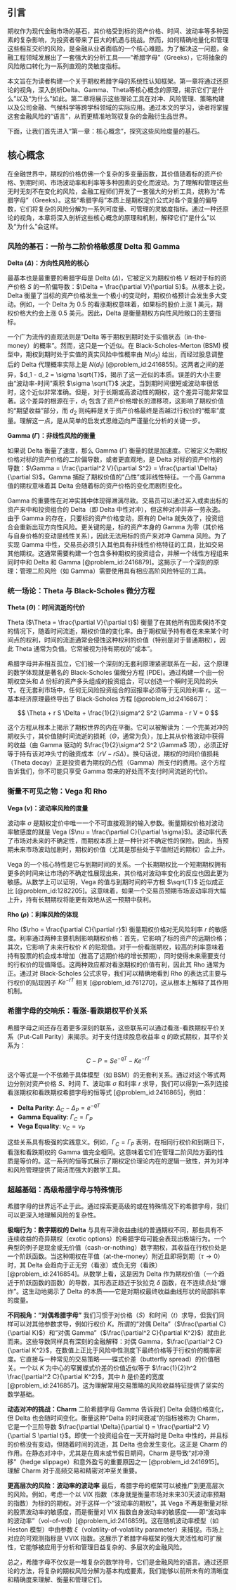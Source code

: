 ## 引言
期权作为现代金融市场的基石，其价格受到标的资产价格、时间、波动率等多种因素的复杂影响，为投资者带来了巨大的机遇与挑战。然而，如何精确地量化和管理这些相互交织的风险，是金融从业者面临的一个核心难题。为了解决这一问题，金融工程领域发展出了一套强大的分析工具——“希腊字母”（Greeks），它将抽象的风险敞口转化为一系列直观的灵敏度指标。

本文旨在为读者构建一个关于期权希腊字母的系统性认知框架。第一章将通过还原论的视角，深入剖析Delta、Gamma、Theta等核心概念的原理，揭示它们“是什么”以及“为什么”如此。第二章将展示这些理论工具在对冲、风险管理、策略构建以及公司金融、气候科学等跨学科领域的实际应用。通过本文的学习，读者将掌握这套金融风险的“语言”，从而更精准地驾驭复杂的金融衍生品世界。

下面，让我们首先进入“第一章：核心概念”，探究这些风险度量的基石。

## 核心概念

在金融世界中，期权的价格仿佛一个复杂的多变量函数，其价值随着标的资产价格、到期时间、市场波动率和利率等多种因素的变化而波动。为了理解和管理这些无时无刻不在变化的风险，金融工程师们开发了一套强大的分析工具，统称为“希腊字母”（Greeks）。这些“希腊字母”本质上是期权定价公式对各个变量的偏导数，它们将复杂的风险分解为一系列可度量、可管理的灵敏度指标。通过一种还原论的视角，本章将深入剖析这些核心概念的原理和机制，解释它们“是什么”以及“为什么”会这样。

### 风险的基石：一阶与二阶价格敏感度 Delta 和 Gamma

**Delta ($\Delta$)：方向性风险的核心**

最基本也是最重要的希腊字母是 Delta ($\Delta$)，它被定义为期权价格 $V$ 相对于标的资产价格 $S$ 的一阶偏导数：$\Delta = \frac{\partial V}{\partial S}$。从根本上说，Delta 衡量了当标的资产价格发生一个极小的变动时，期权价格预计会发生多大变动。例如，一个 Delta 为 0.5 的看涨期权意味着，如果标的股价上涨 1 美元，期权价格大约会上涨 0.5 美元。因此，Delta 是衡量期权方向性风险敞口的主要指标。

一个广为流传的直观法则是“Delta 等于期权到期时处于实值状态（in-the-money）的概率”。然而，这只是一个近似。在 Black-Scholes-Merton (BSM) 模型中，期权到期时处于实值的真实风险中性概率由 $N(d_2)$ 给出，而经过股息调整后的 Delta 代理概率实际上是 $N(d_1)$ [@problem_id:2416855]。这两者之间的差异，$d_1 - d_2 = \sigma \sqrt{T}$，揭示了这一近似的本质。误差的大小主要由“波动率-时间”乘积 $\sigma \sqrt{T}$ 决定。当到期时间很短或波动率很低时，这个近似非常准确。但是，对于长期或高波动性的期权，这个差异可能非常显著。这个差异的根源在于，$d_1$ 包含了资产价格增长的漂移项，这影响了期权价值的“期望收益”部分，而 $d_2$ 则纯粹是关于资产价格最终是否越过行权价的“概率”度量。理解这一点，是从简单的启发式思维迈向严谨量化分析的关键一步。

**Gamma ($\Gamma$)：非线性风险的衡量**

如果说 Delta 衡量了速度，那么 Gamma ($\Gamma$) 衡量的就是加速度。它被定义为期权价格对标的资产价格的二阶偏导数，或者更直观地，是 Delta 对标的资产价格的导数：$\Gamma = \frac{\partial^2 V}{\partial S^2} = \frac{\partial \Delta}{\partial S}$。Gamma 捕捉了期权价值的“凸性”或非线性特征。一个高 Gamma 值的期权意味着其 Delta 会随着标的资产价格的变化而剧烈变化。

Gamma 的重要性在对冲实践中体现得淋漓尽致。交易员可以通过买入或卖出标的资产来中和投资组合的 Delta（即 Delta 中性对冲），但这种对冲并非一劳永逸。由于 Gamma 的存在，只要标的资产价格变动，原有的 Delta 就失效了，投资组合会重新出现方向性风险。更关键的是，标的资产本身的 Gamma 为零（其价格与自身价格的变动是线性关系），因此无法用标的资产来对冲 Gamma 风险。为了实现 Gamma 中性，交易员必须引入其他具有非线性价格特征的工具，比如交易其他期权。这通常需要构建一个包含多种期权的投资组合，并解一个线性方程组来同时中和 Delta 和 Gamma [@problem_id:2416879]。这揭示了一个深刻的原理：管理二阶风险（如 Gamma）需要使用具有相应高阶风险特征的工具。

### 统一场论：Theta 与 Black-Scholes 微分方程

**Theta ($\Theta$)：时间流逝的代价**

Theta ($\Theta = \frac{\partial V}{\partial t}$) 衡量了在其他所有因素保持不变的情况下，随着时间流逝，期权价值的变化率。由于期权赋予持有者在未来某个时间点的权利，时间的流逝通常会侵蚀这种权利的价值（特别是对于普通期权），因此 Theta 通常为负值。它常被视为持有期权的“成本”。

希腊字母并非相互孤立，它们被一个深刻的无套利原理紧密联系在一起，这个原理的数学体现就是著名的 Black-Scholes 偏微分方程 (PDE)。通过构建一个由一份期权空头和 $\Delta$ 份标的资产多头组成的投资组合，可以创造一个瞬时无风险的头寸。在无套利市场中，任何无风险投资组合的回报率必须等于无风险利率 $r$。这一基本经济原理最终导出了 Black-Scholes 方程 [@problem_id:2416867]：

$$ \Theta + r S \Delta + \frac{1}{2}\sigma^2 S^2 \Gamma - r V = 0 $$

这个方程从根本上揭示了期权世界的内在平衡。它可以被解读为：一个完美对冲的期权头寸，其价值随时间流逝的损耗（$\Theta$，通常为负），加上其从价格波动中获得的收益（由 Gamma 驱动的 $\frac{1}{2}\sigma^2 S^2 \Gamma$ 项），必须正好等于持有该对冲头寸的融资成本（$rV - r S \Delta$）。换句话说，期权的时间价值损耗（Theta decay）正是投资者为期权的凸性（Gamma）所支付的费用。这个方程告诉我们，你不可能只享受 Gamma 带来的好处而不支付时间流逝的代价。

### 衡量不可见之物：Vega 和 Rho

**Vega ($\nu$)：波动率风险的度量**

波动率 $\sigma$ 是期权定价中唯一一个不可直接观测的输入参数。衡量期权价格对波动率敏感度的就是 Vega ($\nu = \frac{\partial C}{\partial \sigma}$)。波动率代表了市场对未来的不确定性，而期权本质上是一种针对不确定性的保险。因此，当预期未来市场波动加剧时，期权的价值（尤其是那些处于平值附近的期权）会上升。

Vega 的一个核心特性是它与到期时间的关系。一个长期期权比一个短期期权拥有更多的时间来让市场的不确定性展现出来，其价格对波动率变化的反应也因此更为敏感。从数学上可以证明，Vega 的值与到期时间的平方根 $\sqrt{T}$ 近似成正比 [@problem_id:1282205]。这意味着，如果一个交易员预期市场波动率将大幅上升，持有长期期权将能更有效地从这一预期中获利。

**Rho ($\rho$)：利率风险的体现**

Rho ($\rho = \frac{\partial C}{\partial r}$) 衡量期权价格对无风险利率 $r$ 的敏感度。利率通过两种主要机制影响期权价格：首先，它影响了标的资产的远期价格；其次，它影响了未来行权价 $K$ 的贴现值。对于一份看涨期权，较高的利率意味着持有股票的机会成本增加（推高了远期价格的增长预期），同时使得未来需要支付的行权价的现值降低。这两种效应都对看涨期权的价值有利，因此其 Rho 通常为正。通过对 Black-Scholes 公式求导，我们可以精确地看到 Rho 的表达式主要与行权价的贴现因子 $K e^{-rT}$ 相关 [@problem_id:761270]，这从根本上解释了其作用机制。

### 希腊字母的交响乐：看涨-看跌期权平价关系

希腊字母之间还存在着更多深刻的联系，这些联系可以通过看涨-看跌期权平价关系（Put-Call Parity）来揭示。对于支付连续股息收益率 $q$ 的欧式期权，其平价关系为：

$$ C - P = S e^{-q T} - K e^{-r T} $$

这个等式是一个不依赖于具体模型（如 BSM）的无套利关系。通过对这个等式两边分别对资产价格 $S$、时间 $T$、波动率 $\sigma$ 和利率 $r$ 求导，我们可以得到一系列连接看涨期权和看跌期权希腊字母的恒等式 [@problem_id:2416865]，例如：
- **Delta Parity**: $\Delta_C - \Delta_P = e^{-q T}$
- **Gamma Equality**: $\Gamma_C = \Gamma_P$
- **Vega Equality**: $\nu_C = \nu_P$

这些关系具有极强的实践意义。例如，$\Gamma_C = \Gamma_P$ 表明，在相同行权价和到期日下，看涨和看跌期权的 Gamma 值完全相同。这意味着它们在管理二阶风险方面的性质是等价的。这一系列的恒等式展示了期权定价理论内在的逻辑一致性，并为对冲和风险管理提供了简洁而强大的数学工具。

### 超越基础：高级希腊字母与特殊情形

希腊字母的世界远不止于此。通过探索更高级的或在特殊情况下的希腊字母，我们可以更深入地理解风险的复杂性。

**极端行为：数字期权的 Delta**
与具有平滑收益曲线的普通期权不同，那些具有不连续收益的奇异期权（exotic options）的希腊字母可能会表现出极端行为。一个典型的例子是现金或无价值（cash-or-nothing）数字期权，其收益在行权价处是一个阶跃函数。当这种期权在平值（at-the-money）附近且即将到期（$\tau \to 0$）时，其 Delta 会趋向于正无穷（看涨）或负无穷（看跌）[@problem_id:2416854]。从数学上看，这是因为 Delta 作为期权价值（一个趋近于阶跃函数的函数）的导数，其形态正趋近于狄拉克 $\delta$ 函数，在不连续点处“爆炸”。这生动地揭示了 Delta 的本质——它是对期权最终收益曲线形状的局部斜率的度量。

**不同视角：“对偶希腊字母”**
我们习惯于对价格（$S$）和时间（$t$）求导，但我们同样可以对其他参数求导，例如行权价 $K$。所谓的“对偶 Delta”（$\frac{\partial C}{\partial K}$）和“对偶 Gamma”（$\frac{\partial^2 C}{\partial K^2}$）就由此而来。这些导数同样具有深刻的金融解释：对偶 Gamma，$\frac{\partial^2 C}{\partial K^2}$，在数值上正比于风险中性测度下最终价格等于行权价的概率密度。它直接与一种常见的交易策略——蝶式价差（butterfly spread）的价值相关。一个以 $K$ 为中心的窄翼蝶式价差的价值近似等于 $\frac{1}{2}h^2 \frac{\partial^2 C}{\partial K^2}$，其中 $h$ 是价差的宽度 [@problem_id:2416857]。这为理解常用交易策略的风险收益特征提供了坚实的数学基础。

**动态对冲的挑战：Charm**
二阶希腊字母 Gamma 告诉我们 Delta 会随价格变化，但 Delta 也会随时间变化。衡量这种“Delta 的时间衰减”的指标被称为 Charm，它是一个三阶导数 $\frac{\partial \Delta}{\partial t} = \frac{\partial^2 V}{\partial S \partial t}$。即使一个投资组合在一天开始时是 Delta 中性的，并且标的价格没有变动，但随着时间的流逝，其 Delta 也会发生变化。这正是 Charm 的作用。在静态对冲中，尤其是在周末或节假日期间，Charm 是导致“对冲滑移”（hedge slippage）和意外盈亏的重要原因之一 [@problem_id:2416915]。理解 Charm 对于高频交易和精密对冲至关重要。

**更高层次的风险：波动率的波动率**
最后，希腊字母的框架可以被推广到更高层次的风险。例如，考虑一个以 VIX 指数（本身就是衡量市场对未来30天波动率预期的指数）为标的的期权。对于这样一个“波动率的期权”，其 Vega 不再是衡量对标的股票波动率的敏感度，而是衡量对 VIX 指数自身波动率的敏感度——即“波动率的波动率”（vol-of-vol）[@problem_id:2416859]。这在随机波动率模型（如 Heston 模型）中由参数 $\xi$（volatility-of-volatility parameter）来捕捉。市场上对应的可观测指标是 VVIX 指数。这展示了希腊字母框架的强大灵活性和可扩展性，它能够被应用于分析和管理日益复杂的、多层次的金融风险。

总之，希腊字母不仅仅是一堆复杂的数学符号，它们是金融风险的语言。通过还原论的方法，将复杂的期权风险分解为基本构成要素，我们能够以前所未有的清晰度和精确度来理解、衡量和管理它们。

